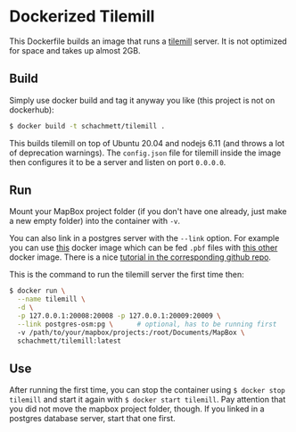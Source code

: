 # Dockerized Tilemill

This Dockerfile builds an image that runs a [tilemill](https://github.com/tilemill-project/tilemill) server. It is not optimized for space and takes up almost 2GB.

## Build

Simply use docker build and tag it anyway you like (this project is not on dockerhub):

```sh
$ docker build -t schachmett/tilemill .
```

This builds tilemill on top of Ubuntu 20.04 and nodejs 6.11 (and throws a lot of deprecation warnings). The `config.json` file for tilemill inside the image then configures it to be a server and listen on port `0.0.0.0`.

## Run

Mount your MapBox project folder (if you don't have one already, just make a new empty folder) into the container with `-v`. 

You can also link in a postgres server with the `--link` option. For example you can use [this](https://hub.docker.com/r/openfirmware/postgres-osm) docker image which can be fed `.pbf` files with [this other](https://hub.docker.com/r/openfirmware/osm2pgsql) docker image. There is a nice [tutorial in the corresponding github repo](https://github.com/openfirmware/docker-osm2pgsql/blob/master/TUTORIAL.markdown).

This is the command to run the tilemill server the first time then:

```sh
$ docker run \
  --name tilemill \
  -d \
  -p 127.0.0.1:20008:20008 -p 127.0.0.1:20009:20009 \
  --link postgres-osm:pg \		# optional, has to be running first
  -v /path/to/your/mapbox/projects:/root/Documents/MapBox \
  schachmett/tilemill:latest
```

## Use

After running the first time, you can stop the container using `$ docker stop tilemill` and start it again with `$ docker start tilemill`. Pay attention that you did not move the mapbox project folder, though. If you linked in a postgres database server, start that one first.